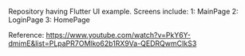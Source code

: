 Repository having Flutter UI example. Screens include:
1: MainPage
2: LoginPage
3: HomePage

Reference: https://www.youtube.com/watch?v=PkY6Y-dmimE&list=PLpaPR7OMlko62b1RX9Va-QEDRQwmCIkS3
